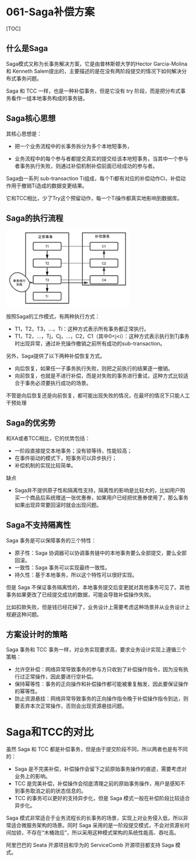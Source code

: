 # 061-Saga补偿方案

[TOC]

## 什么是Saga

Saga模式又称为长事务解决方案，它是由普林斯顿大学的Hector Garcia-Molina 和 Kenneth Salem提出的，主要描述的是在没有两阶段提交的情况下如何解决分布式事务问题。

Saga 和 TCC 一样，也是一种补偿事务，但是它没有 try 阶段，而是把分布式事务看作一组本地事务构成的事务链。

## Saga核心思想

其核心思想是：

- 把一个业务流程中的长事务拆分为多个本地短事务，

- 业务流程中的每个参与者都提交真实的提交给该本地短事务，当其中一个参与者事务执行失败，则通过补偿机制补偿前面已经成功的参与者。

Saga由一系列 sub-transaction Ti组成，每个Ti都有对应的补偿动作Ci，补偿动作用于撤销Ti造成的数据变更结果。

它和TCC相比，少了Try这个预留动作，每一个Ti操作都真实地影响到数据库。

## Saga的执行流程

<img src="../../assets/image-20200920173011684.png" alt="image-20200920173011684" style="zoom: 33%;" />

按照Saga的工作模式，有两种执行方式：

- T1，T2，T3，...，Ti：这种方式表示所有事务都正常执行。
- T1，T2，...，Tj，Cj，...，C2，C1（其中0<j<i）：这种方式表示执行到Tj事务时出现异常，通过补充操作撤销之前所有成功的sub-transaction。

另外，Saga提供了以下两种补偿恢复方式。

- 向后恢复，如果任一子事务执行失败，则把之前执行的结果逐一撤销。
- 向前恢复，也就是不进行补偿，而是对失败的事务进行重试，这种方式比较适合于事务必须要执行成功的场景。

不管是向后恢复还是向前恢复，都可能出现失败的情况，在最坏的情况下只能人工干预处理

## Saga的优劣势

和XA或者TCC相比，它的优势包括：

- 一阶段直接提交本地事务；没有锁等待，性能较高；
- 在事件驱动的模式下，短事务可以异步执行；
- 补偿机制的实现比较简单。

缺点

- Saga并不提供原子性和隔离性支持，隔离性的影响是比较大的，比如用户购买一个商品后系统赠送一张优惠券，如果用户已经把优惠券使用了，那么事务如果出现异常要回滚时就会出现问题。

## Saga不支持隔离性

Saga 事务是可以保障事务的三个特性：

- 原子性：Saga 协调器可以协调事务链中的本地事务要么全部提交，要么全部回滚。
- 一致性：Saga 事务可以实现最终一致性。
- 持久性：基于本地事务，所以这个特性可以很好实现。

但是 Saga 不保证事务隔离性的，本地事务提交后变更就对其他事务可见了。其他事务如果更改了已经提交成功的数据，可能会导致补偿操作失败。

比如扣款失败，但是钱已经花掉了，业务设计上需要考虑这种场景并从业务设计上规避这种问题。

## 方案设计时的策略

Saga 事务和 TCC 事务一样，对业务实现要求高，要求业务设计实现上遵循三个策略：

- 允许空补偿：网络异常导致事务的参与方只收到了补偿操作指令，因为没有执行过正常操作，因此要进行空补偿。
- 保持幂等性：事务的正向操作和补偿操作都可能被重复触发，因此要保证操作的幂等性。
- 防止资源悬挂：网络异常导致事务的正向操作指令晚于补偿操作指令到达，则要丢弃本次正常操作，否则会出现资源悬挂问题。

# Saga和TCC的对比

虽然 Saga 和 TCC 都是补偿事务，但是由于提交阶段不同，所以两者也是有不同的：

- Saga 是不完美补偿，补偿操作会留下之前原始事务操作的痕迹，需要考虑对业务上的影响。
- TCC 是完美补偿，补偿操作会彻底清理之前的原始事务操作，用户是感知不到事务取消之前的状态信息的。
- TCC 的事务可以更好的支持异步化，但是 Saga 模式一般在补偿阶段比较适合异步化。

Saga 模式非常适合于业务流程长的长事务的场景，实现上对业务侵入低，所以非常适合微服务架构的场景。同时 Saga 采用的是一阶段提交模式，不会对资源长时间加锁，不存在“木桶效应”，所以采用这种模式架构的系统性能高、吞吐高。

阿里巴巴的 Seata 开源项目和华为的 ServiceComb 开源项目都支持 Saga 模式。